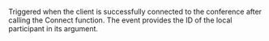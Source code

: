 Triggered when the client is successfully connected to the conference after calling the Connect function. The event provides the ID of the local participant in its argument.